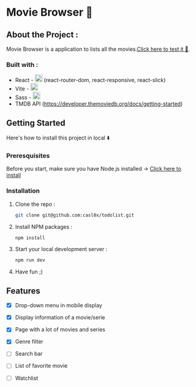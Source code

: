 # Movie Browser 🎥

## About the Project :
Movie Browser is a application to lists all the movies.[Click here to test it 🍿](https://movie-browser-wine.vercel.app/).



### Built with : 
* React - <img src="https://skillicons.dev/icons?i=react" alt="image" style="width:auto;height:20px;"> (react-router-dom, react-responsive, react-slick)
* Vite - <img src="https://skillicons.dev/icons?i=vite" alt="image" style="width:auto;height:20px;">
* Sass - <img src="https://skillicons.dev/icons?i=sass" alt="image" style="width:auto;height:20px;">
* TMDB API (https://developer.themoviedb.org/docs/getting-started)

## Getting Started
Here's how to install this project in local ⬇️

### Preresquisites 
Before you start, make sure you have Node.js installed → [Click here to install ](https://nodejs.org/en/download)

### Installation
1. Clone the repo :
    ``` sh
    git clone git@github.com:casl0x/todolist.git
    ```
2. Install NPM packages :
    ```sh
    npm install
    ```
3. Start your local development server :
    ```sh
   npm run dev 
   ```
4. Have fun ;) 

## Features
- [x] Drop-down menu in mobile display 
- [x] Display information of a movie/serie 
- [x] Page with a lot of movies and series
- [x] Genre filter
- [ ] Search bar
- [ ] List of favorite movie
- [ ] Watchlist 

